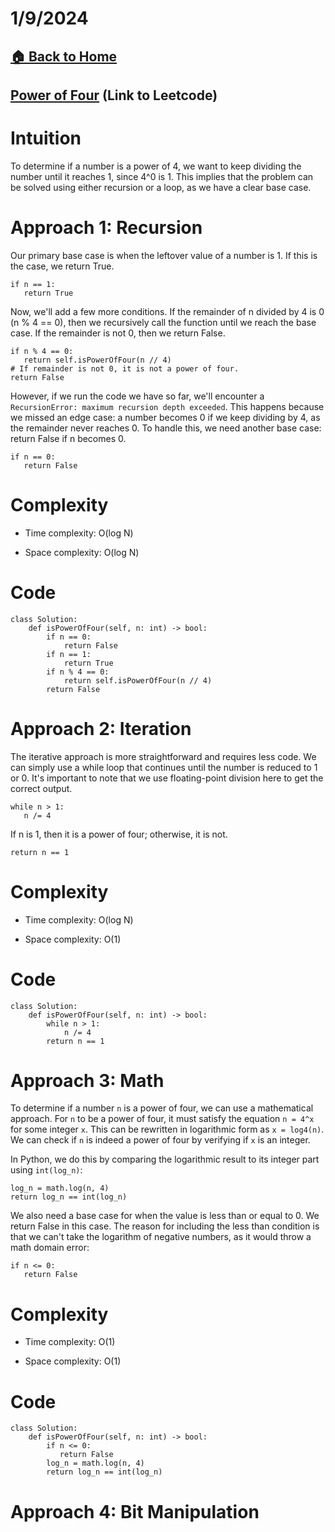 # 1/9/2024

## [🏠 Back to Home](https://dev-tae.github.io)

## [Power of Four](https://leetcode.com/problems/power-of-four/description/) (Link to Leetcode)

# Intuition
To determine if a number is a power of 4, we want to keep dividing the number until it reaches 1, since 4^0 is 1. This implies that the problem can be solved using either recursion or a loop, as we have a clear base case.


# Approach 1: Recursion
Our primary base case is when the leftover value of a number is 1. If this is the case, we return True.
```
if n == 1:
   return True
```
Now, we'll add a few more conditions. If the remainder of n divided by 4 is 0 (n % 4 == 0), then we recursively call the function until we reach the base case. If the remainder is not 0, then we return False.

```
if n % 4 == 0:
   return self.isPowerOfFour(n // 4)
# If remainder is not 0, it is not a power of four.
return False
```

However, if we run the code we have so far, we'll encounter a `RecursionError: maximum recursion depth exceeded`. This happens because we missed an edge case: a number becomes 0 if we keep dividing by 4, as the remainder never reaches 0. To handle this, we need another base case: return False if n becomes 0.
```
if n == 0:
   return False
```

# Complexity
- Time complexity: O(log N)
<!-- Add your time complexity here, e.g. $$O(n)$$ -->

- Space complexity: O(log N)
<!-- Add your space complexity here, e.g. $$O(n)$$ -->

# Code
```
class Solution:
    def isPowerOfFour(self, n: int) -> bool:
        if n == 0:
            return False
        if n == 1:
            return True
        if n % 4 == 0:
            return self.isPowerOfFour(n // 4)
        return False
```

# Approach 2: Iteration
The iterative approach is more straightforward and requires less code. We can simply use a while loop that continues until the number is reduced to 1 or 0. It's important to note that we use floating-point division here to get the correct output.
```
while n > 1:
   n /= 4
```
If n is 1, then it is a power of four; otherwise, it is not.
```
return n == 1
```


# Complexity

- Time complexity: O(log N)
<!-- Add your time complexity here, e.g. $$O(n)$$ -->

- Space complexity: O(1)
<!-- Add your space complexity here, e.g. $$O(n)$$ -->

# Code
```
class Solution:
    def isPowerOfFour(self, n: int) -> bool:
        while n > 1:
            n /= 4
        return n == 1
```

# Approach 3: Math
To determine if a number `n` is a power of four, we can use a mathematical approach. For `n` to be a power of four, it must satisfy the equation `n = 4^x` for some integer `x`. This can be rewritten in logarithmic form as `x = log4(n)`. We can check if `n` is indeed a power of four by verifying if `x` is an integer.

In Python, we do this by comparing the logarithmic result to its integer part using `int(log_n)`:

```
log_n = math.log(n, 4)
return log_n == int(log_n)
```

We also need a base case for when the value is less than or equal to 0. We return False in this case. The reason for including the less than condition is that we can't take the logarithm of negative numbers, as it would throw a math domain error:
```
if n <= 0:
   return False
```

# Complexity

- Time complexity: O(1)
<!-- Add your time complexity here, e.g. $$O(n)$$ -->

- Space complexity: O(1)
<!-- Add your space complexity here, e.g. $$O(n)$$ -->

# Code
```
class Solution:
    def isPowerOfFour(self, n: int) -> bool:
        if n <= 0:
           return False
        log_n = math.log(n, 4)
        return log_n == int(log_n)
```
# Approach 4: Bit Manipulation
